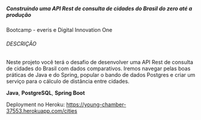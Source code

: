 ##### Construindo uma API Rest de consulta de cidades do Brasil do zero até a produção

Bootcamp - everis e Digital Innovation One

###### DESCRIÇÃO

Neste projeto você terá o desafio de desenvolver uma API Rest de consulta de cidades do Brasil com dados comparativos. Iremos navegar pelas boas práticas de Java e do Spring, popular o bando de dados Postgres e criar um serviço para o cálculo de distância entre cidades.

**Java**, **PostgreSQL**, **Spring Boot** 

Deployment no Heroku: https://young-chamber-37553.herokuapp.com/cities